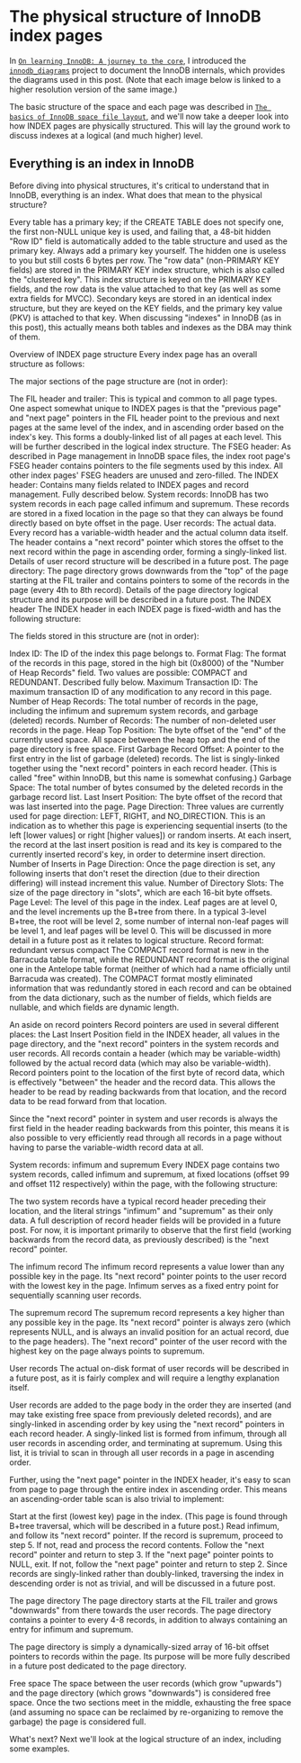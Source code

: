 # The physical structure of InnoDB index pages

In [`On learning InnoDB: A journey to the core`](https://blog.jcole.us/2013/01/02/on-learning-innodb-a-journey-to-the-core/), I introduced the [`innodb_diagrams`](http://github.com/jeremycole/innodb_diagrams) project to document the InnoDB internals, which provides the diagrams used in this post. (Note that each image below is linked to a higher resolution version of the same image.)

The basic structure of the space and each page was described in [`The basics of InnoDB space file layout`](https://blog.jcole.us/2013/01/03/the-basics-of-innodb-space-file-layout/), and we'll now take a deeper look into how INDEX pages are physically structured. This will lay the ground work to discuss indexes at a logical (and much higher) level.

## Everything is an index in InnoDB

Before diving into physical structures, it's critical to understand that in InnoDB, everything is an index. What does that mean to the physical structure?

Every table has a primary key; if the CREATE TABLE does not specify one, the first non-NULL unique key is used, and failing that, a 48-bit hidden "Row ID" field is automatically added to the table structure and used as the primary key. Always add a primary key yourself. The hidden one is useless to you but still costs 6 bytes per row.
The "row data" (non-PRIMARY KEY fields) are stored in the PRIMARY KEY index structure, which is also called the "clustered key". This index structure is keyed on the PRIMARY KEY fields, and the row data is the value attached to that key (as well as some extra fields for MVCC).
Secondary keys are stored in an identical index structure, but they are keyed on the KEY fields, and the primary key value (PKV) is attached to that key.
When discussing "indexes" in InnoDB (as in this post), this actually means both tables and indexes as the DBA may think of them.

Overview of INDEX page structure
Every index page has an overall structure as follows:



The major sections of the page structure are (not in order):

The FIL header and trailer: This is typical and common to all page types. One aspect somewhat unique to INDEX pages is that the "previous page" and "next page" pointers in the FIL header point to the previous and next pages at the same level of the index, and in ascending order based on the index's key. This forms a doubly-linked list of all pages at each level. This will be further described in the logical index structure.
The FSEG header: As described in Page management in InnoDB space files, the index root page's FSEG header contains pointers to the file segments used by this index. All other index pages' FSEG headers are unused and zero-filled.
The INDEX header: Contains many fields related to INDEX pages and record management. Fully described below.
System records: InnoDB has two system records in each page called infimum and supremum. These records are stored in a fixed location in the page so that they can always be found directly based on byte offset in the page.
User records: The actual data. Every record has a variable-width header and the actual column data itself. The header contains a "next record" pointer which stores the offset to the next record within the page in ascending order, forming a singly-linked list. Details of user record structure will be described in a future post.
The page directory: The page directory grows downwards from the "top" of the page starting at the FIL trailer and contains pointers to some of the records in the page (every 4th to 8th record). Details of the page directory logical structure and its purpose will be described in a future post.
The INDEX header
The INDEX header in each INDEX page is fixed-width and has the following structure:



The fields stored in this structure are (not in order):

Index ID: The ID of the index this page belongs to.
Format Flag: The format of the records in this page, stored in the high bit (0x8000) of the "Number of Heap Records" field. Two values are possible: COMPACT and REDUNDANT. Described fully below.
Maximum Transaction ID: The maximum transaction ID of any modification to any record in this page.
Number of Heap Records: The total number of records in the page, including the infimum and supremum system records, and garbage (deleted) records.
Number of Records: The number of non-deleted user records in the page.
Heap Top Position: The byte offset of the "end" of the currently used space. All space between the heap top and the end of the page directory is free space.
First Garbage Record Offset: A pointer to the first entry in the list of garbage (deleted) records. The list is singly-linked together using the "next record" pointers in each record header. (This is called "free" within InnoDB, but this name is somewhat confusing.)
Garbage Space: The total number of bytes consumed by the deleted records in the garbage record list.
Last Insert Position: The byte offset of the record that was last inserted into the page.
Page Direction: Three values are currently used for page direction: LEFT, RIGHT, and NO_DIRECTION. This is an indication as to whether this page is experiencing sequential inserts (to the left [lower values] or right [higher values]) or random inserts. At each insert, the record at the last insert position is read and its key is compared to the currently inserted record's key, in order to determine insert direction.
Number of Inserts in Page Direction: Once the page direction is set, any following inserts that don't reset the direction (due to their direction differing) will instead increment this value.
Number of Directory Slots: The size of the page directory in "slots", which are each 16-bit byte offsets.
Page Level: The level of this page in the index. Leaf pages are at level 0, and the level increments up the B+tree from there. In a typical 3-level B+tree, the root will be level 2, some number of internal non-leaf pages will be level 1, and leaf pages will be level 0. This will be discussed in more detail in a future post as it relates to logical structure.
Record format: redundant versus compact
The COMPACT record format is new in the Barracuda table format, while the REDUNDANT record format is the original one in the Antelope table format (neither of which had a name officially until Barracuda was created). The COMPACT format mostly eliminated information that was redundantly stored in each record and can be obtained from the data dictionary, such as the number of fields, which fields are nullable, and which fields are dynamic length.

An aside on record pointers
Record pointers are used in several different places: the Last Insert Position field in the INDEX header, all values in the page directory, and the "next record" pointers in the system records and user records. All records contain a header (which may be variable-width) followed by the actual record data (which may also be variable-width). Record pointers point to the location of the first byte of record data, which is effectively "between" the header and the record data. This allows the header to be read by reading backwards from that location, and the record data to be read forward from that location.

Since the "next record" pointer in system and user records is always the first field in the header reading backwards from this pointer, this means it is also possible to very efficiently read through all records in a page without having to parse the variable-width record data at all.

System records: infimum and supremum
Every INDEX page contains two system records, called infimum and supremum, at fixed locations (offset 99 and offset 112 respectively) within the page, with the following structure:



The two system records have a typical record header preceding their location, and the literal strings "infimum" and "supremum" as their only data. A full description of record header fields will be provided in a future post. For now, it is important primarily to observe that the first field (working backwards from the record data, as previously described) is the "next record" pointer.

The infimum record
The infimum record represents a value lower than any possible key in the page. Its "next record" pointer points to the user record with the lowest key in the page. Infimum serves as a fixed entry point for sequentially scanning user records.

The supremum record
The supremum record represents a key higher than any possible key in the page. Its "next record" pointer is always zero (which represents NULL, and is always an invalid position for an actual record, due to the page headers). The "next record" pointer of the user record with the highest key on the page always points to supremum.

User records
The actual on-disk format of user records will be described in a future post, as it is fairly complex and will require a lengthy explanation itself.

User records are added to the page body in the order they are inserted (and may take existing free space from previously deleted records), and are singly-linked in ascending order by key using the "next record" pointers in each record header. A singly-linked list is formed from infimum, through all user records in ascending order, and terminating at supremum. Using this list, it is trivial to scan in through all user records in a page in ascending order.

Further, using the "next page" pointer in the INDEX header, it's easy to scan from page to page through the entire index in ascending order. This means an ascending-order table scan is also trivial to implement:

Start at the first (lowest key) page in the index. (This page is found through B+tree traversal, which will be described in a future post.)
Read infimum, and follow its "next record" pointer.
If the record is supremum, proceed to step 5. If not, read and process the record contents.
Follow the "next record" pointer and return to step 3.
If the "next page" pointer points to NULL, exit. If not, follow the "next page" pointer and return to step 2.
Since records are singly-linked rather than doubly-linked, traversing the index in descending order is not as trivial, and will be discussed in a future post.

The page directory
The page directory starts at the FIL trailer and grows "downwards" from there towards the user records. The page directory contains a pointer to every 4-8 records, in addition to always containing an entry for infimum and supremum.



The page directory is simply a dynamically-sized array of 16-bit offset pointers to records within the page. Its purpose will be more fully described in a future post dedicated to the page directory.

Free space
The space between the user records (which grow "upwards") and the page directory (which grows "downwards") is considered free space. Once the two sections meet in the middle, exhausting the free space (and assuming no space can be reclaimed by re-organizing to remove the garbage) the page is considered full.

What's next?
Next we'll look at the logical structure of an index, including some examples.